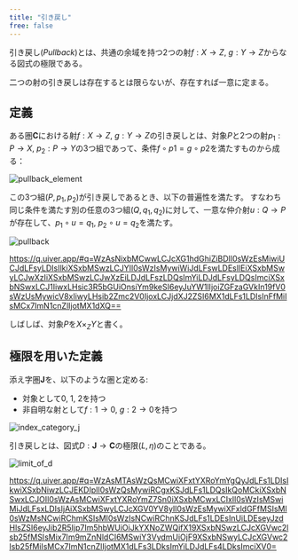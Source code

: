 ```yaml
---
title: "引き戻し"
free: false
---
```


引き戻し(*Pullback*)とは、共通の余域を持つ2つの射$f: X \to Z$, $g: Y \to Z$からなる図式の極限である。

二つの射の引き戻しは存在するとは限らないが、存在すれば一意に定まる。

## 定義

ある圏$\mathbf C$における射$f: X \to Z$, $g: Y \to Z$の引き戻しとは、対象$P$と2つの射$p_1: P \to X$, $p_2: P \to Y$の3つ組であって、条件$f \circ p1 = g \circ p2$を満たすものから成る：

![pullback_element](https://storage.googleapis.com/zenn-user-upload/2bbd940d3a19-20231210.png)

この3つ組$(P, p_1, p_2)$が引き戻しであるとき、以下の普遍性を満たす。
すなわち同じ条件を満たす別の任意の3つ組$(Q, q_1, q_2)$に対して、一意な仲介射$u: Q \to P$が存在して、$p_1 \circ u = q_1$, $p_2 \circ u = q_2$を満たす。

![pullback](https://storage.googleapis.com/zenn-user-upload/7418c5ad2c64-20231210.png)

https://q.uiver.app/#q=WzAsNixbMCwwLCJcXG1hdGhiZiBDIl0sWzEsMiwiUCJdLFsyLDIsIlkiXSxbMSwzLCJYIl0sWzIsMywiWiJdLFswLDEsIlEiXSxbMSwyLCJwXzIiXSxbMSwzLCJwXzEiLDJdLFszLDQsImYiLDJdLFsyLDQsImciXSxbNSwxLCJ1IiwxLHsic3R5bGUiOnsiYm9keSI6eyJuYW1lIjoiZGFzaGVkIn19fV0sWzUsMywicV8xIiwyLHsib2Zmc2V0IjoxLCJjdXJ2ZSI6MX1dLFs1LDIsInFfMiIsMCx7ImN1cnZlIjotMX1dXQ==

しばしば、対象$P$を$X \times_{Z} Y$と書く。

## 極限を用いた定義

添え字圏$\mathbf{J}$を、以下のような圏と定める:

- 対象として$0$, $1$, $2$を持つ
- 非自明な射として$f: 1 \to 0$, $g: 2 \to 0$を持つ

![index_category_j](https://storage.googleapis.com/zenn-user-upload/49b969211d22-20231210.png)

引き戻しとは、図式$D: \mathbf{J} \to \mathbf{C}$の極限$(L, \eta)$のことである。

![limit_of_d](https://storage.googleapis.com/zenn-user-upload/6089470d69bf-20231210.png)

https://q.uiver.app/#q=WzAsMTAsWzQsMCwiXFxtYXRoYmYgQyJdLFs1LDIsIkwiXSxbNiwzLCJEKDIpIl0sWzQsMywiRCgxKSJdLFs1LDQsIkQoMCkiXSxbNSwxLCJOIl0sWzAsMCwiXFxtYXRoYmZ7Sn0iXSxbMCwxLCIxIl0sWzIsMSwiMiJdLFsxLDIsIjAiXSxbMSwyLCJcXGV0YV8yIl0sWzEsMywiXFxldGFfMSIsMl0sWzMsNCwiRChmKSIsMl0sWzIsNCwiRChnKSJdLFs1LDEsInUiLDEseyJzdHlsZSI6eyJib2R5Ijp7Im5hbWUiOiJkYXNoZWQifX19XSxbNSwzLCJcXGVwc2lsb25fMSIsMix7Im9mZnNldCI6MSwiY3VydmUiOjF9XSxbNSwyLCJcXGVwc2lsb25fMiIsMCx7ImN1cnZlIjotMX1dLFs3LDksImYiLDJdLFs4LDksImciXV0=